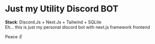 # Just my Utility Discord BOT  
  
**Stack**: Discord.Js + Next.Js + Tailwind + SQLite  
Eh... this is just my personal discord bot with next.js framework frontend  

Peace ✌